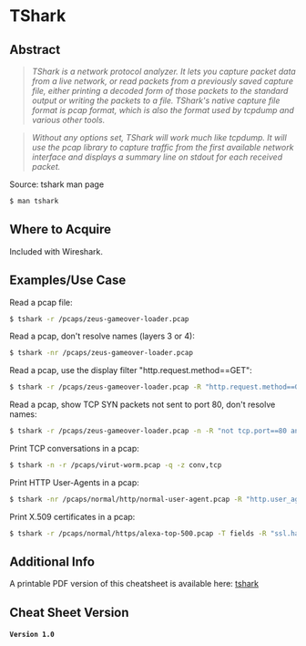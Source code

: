 TShark
========

Abstract
--------

> *TShark is a network protocol analyzer. It lets you capture packet data from a live network, or read packets from a previously saved capture file, either printing a decoded form of those packets to the standard output or writing the packets to a file. TShark's native capture file format is pcap format, which is also the format used by tcpdump and various other tools.*

> *Without any options set, TShark will work much like tcpdump. It will use the pcap library to capture traffic from the first available network interface and displays a summary line on stdout for each received packet.*

Source: tshark man page
```bash
$ man tshark
```

Where to Acquire
---------

Included with Wireshark.

Examples/Use Case
---------

Read a pcap file:
```bash
$ tshark -r /pcaps/zeus-gameover-loader.pcap
```
Read a pcap, don't resolve names (layers 3 or 4):
```bash
$ tshark -nr /pcaps/zeus-gameover-loader.pcap
```
Read a pcap, use the display filter "http.request.method==GET":
```bash
$ tshark -r /pcaps/zeus-gameover-loader.pcap -R "http.request.method==GET"
```
Read a pcap, show TCP SYN packets not sent to port 80, don't resolve names:
```bash
$ tshark -r /pcaps/zeus-gameover-loader.pcap -n -R "not tcp.port==80 and tcp.flags == 0x0002"
```
Print TCP conversations in a pcap:
```bash
$ tshark -n -r /pcaps/virut-worm.pcap -q -z conv,tcp
```
Print HTTP User-Agents in a pcap:
```bash
$ tshark -nr /pcaps/normal/http/normal-user-agent.pcap -R "http.user_agent" -Tfields -e http.user_agent
```
Print X.509 certificates in a pcap:
```bash
$ tshark -r /pcaps/normal/https/alexa-top-500.pcap -T fields -R "ssl.handshake.certificate" -e x509sat.printableString
```

Additional Info
--------------
A printable PDF version of this cheatsheet is available here:
[tshark](pdfs/tshark.pdf)

Cheat Sheet Version
--------------
#### **`Version 1.0`**
